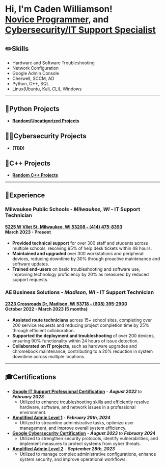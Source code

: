 # Hi, I'm Caden Williamson! </br> [Novice Programmer](https://github.com/cadenwilliamson), and [Cybersecurity/IT Support Specialist](https://www.linkedin.com/in/caden-williamson)

## ✏️Skills

- Hardware and Software Troubleshooting
- Network Configuration
- Google Admin Console
- Cherwell, SCCM, AD
- Python, C++, SQL
- Linux(Ubuntu, Kali, CLI), Windows

---

## 🐍Python Projects

- **[Random/Uncatigorized Projects]([https://github.com/cadenwilliamson/hello-world](https://github.com/cadenwilliamson/VSCode/tree/main/Python))**

## 👨‍💻Cybersecurity Projects

- **(TBD)**

## 📜C++ Projects

- **[Random C++ Projects](https://github.com/cadenwilliamson/VSCode/tree/main/C%2B%2B)**

---

## 🏢Experience

### **Milwaukee Public Schools - *Milwaukee, WI* - IT Support Technician**

#### [5225 W Vliet St, Milwaukee, WI 53208 - (414) 475-8393](https://shorturl.at/gRZLN) </br> March 2023 - Present

- **Provided technical support** for over 300 staff and students across multiple schools, resolving 95% of help desk tickets within 48 hours.
- **Maintained and upgraded** over 300 workstations and peripheral devices, reducing downtime by 30% through proactive maintenance and software updates.
- **Trained end-users** on basic troubleshooting and software use, improving technology proficiency by 20% as measured by reduced support requests.

### **AE Business Solutions - *Madison, WI* - IT Support Technician**

#### [2323 Crossroads Dr, Madison, WI 53718 - (608) 395-2900](https://shorturl.at/g0YXI) </br> October 2022 - March 2023 (5 months)

- **Assisted route technicians** across 15+ school sites, completing over 200 service requests and reducing project completion time by 25% through efficient collaboration.
- **Supported the deployment and troubleshooting** of over 200 devices, ensuring 90% functionality within 24 hours of issue detection.
- **Collaborated on IT projects**, such as hardware upgrades and chromebook maintenance, contributing to a 20% reduction in system downtime across multiple locations.

---

## 🎓Certifications

- **[Google IT Support Professional Certification](https://coursera.org/share/6da63dddb107e55eb2dee80dc6a10677)** - ***August 2022** to **February 2023***
  - Utilized to enhance troubleshooting skills and efficiently resolve hardware, software, and network issues in a professional environment.
- **[Amplified Admin Level 1](https://www.credential.net/2044467b-d3da-4fd7-9f4a-8943f10c9425)** - ***February 29th, 2024***
  - Utilized to streamline administrative tasks, optimize user management, and improve overall system efficiency.
- **[Google Cybersecurity Certification](https://coursera.org/share/6b7de2b649cd3d3210c5e8e83cd4a660)** - ***August 2023** to **February 2024***
  - Utilized to strengthen security protocols, identify vulnerabilities, and implement measures to protect systems from cyber threats.
- **[Amplified Admin Level 2](https://amplifiedit.docebosaas.com/learn)** - ***September 28th, 2023***
  - Utilized to manage complex administrative configurations, enhance system security, and improve operational workflows.
